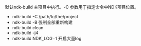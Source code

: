  默认ndk-build 主项目中执行。-C 参数用于指定命令中NDK项目位置。

* ndk-build -C /path/to/the/project
* ndk-build -B 强制全部重新构建
* ndk-build clean
* ndk-build -j4
* ndk-build NDK_LOG=1  开启大量log